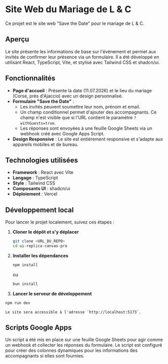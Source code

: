 # Site Web du Mariage de L & C

Ce projet est le site web "Save the Date" pour le mariage de L & C.

## Aperçu

Le site présente les informations de base sur l'événement et permet aux invités de confirmer leur présence via un formulaire. Il a été développé en utilisant React, TypeScript, Vite, et stylisé avec Tailwind CSS et shadcn/ui.

## Fonctionnalités

- **Page d'accueil** : Présente la date (11.07.2026) et le lieu du mariage (Corse, près d'Ajaccio) avec un design personnalisé.
- **Formulaire "Save the Date"** :
    - Les invités peuvent soumettre leur nom, prénom et email.
    - Un champ conditionnel permet d'ajouter des accompagnants. Ce champ n'est visible que si l'URL contient le paramètre `?withGuests=true`.
    - Les réponses sont envoyées à une feuille Google Sheets via un webhook créé avec Google Apps Script.
- **Design Responsive** : Le site est entièrement responsive et s'adapte aux appareils mobiles et de bureau.

## Technologies utilisées

- **Framework** : React avec Vite
- **Langage** : TypeScript
- **Style** : Tailwind CSS
- **Composants UI** : shadcn/ui
- **Déploiement** : Vercel

## Développement local

Pour lancer le projet localement, suivez ces étapes :

1.  **Cloner le dépôt et s'y déplacer**
    ```sh
    git clone <URL_DU_REPO>
    cd ui-replica-canvas-pro
    ```

2.  **Installer les dépendances**
    ```sh
    npm install
    ```
    ou
    ```sh
    bun install
    ```

3.  **Lancer le serveur de développement**
```sh
npm run dev
```
    Le site sera accessible à l'adresse `http://localhost:5173`.

## Scripts Google Apps

Un script a été mis en place sur une feuille Google Sheets pour agir comme un webhook et collecter les réponses du formulaire. Le script est configuré pour créer des colonnes dynamiques pour les informations des accompagnants si elles sont fournies.
